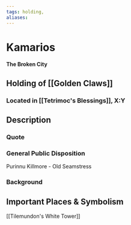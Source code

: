 ```yaml
---
tags: holding,
aliases:
---
```

# Kamarios
#### The Broken City
## Holding of [[Golden Claws]]
### Located in [[Tetrimoc's Blessings]], X:Y
## Description
### Quote

### General Public Disposition

Purinnu Killmore - Old Seamstress

### Background
## Important Places & Symbolism
[[Tilemundon's White Tower]]


